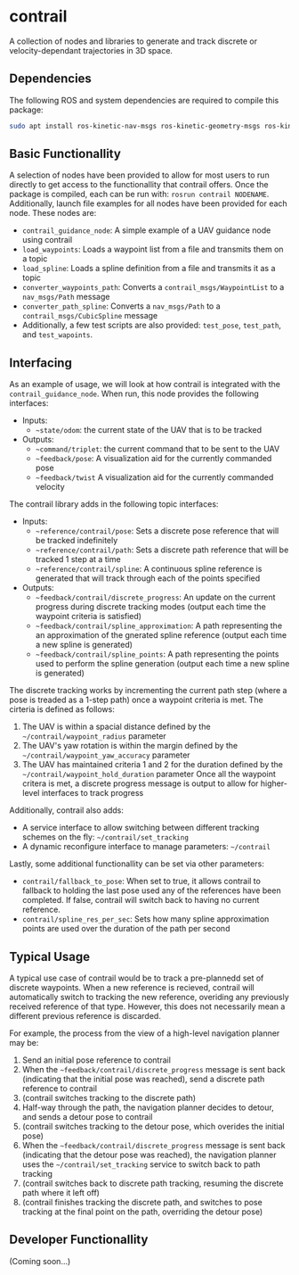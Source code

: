 # contrail
A collection of nodes and libraries to generate and track discrete or velocity-dependant trajectories in 3D space.

## Dependencies
The following ROS and system dependencies are required to compile this package:
```sh
sudo apt install ros-kinetic-nav-msgs ros-kinetic-geometry-msgs ros-kinetic-mavros-msgs ros-kinetic-message-generation ros-kinetic-dynamic-reconfigure libeigen3-dev
```

## Basic Functionallity
A selection of nodes have been provided to allow for most users to run directly to get access to the functionallity that contrail offers. Once the package is compiled, each can be run with: `rosrun contrail NODENAME`. Additionally, launch file examples for all nodes have been provided for each node. These nodes are:
- `contrail_guidance_node`: A simple example of a UAV guidance node using contrail
- `load_waypoints`: Loads a waypoint list from a file and transmits them on a topic
- `load_spline`: Loads a spline definition from a file and transmits it as a topic
- `converter_waypoints_path`: Converts a `contrail_msgs/WaypointList` to a `nav_msgs/Path` message
- `converter_path_spline`: Converts a `nav_msgs/Path` to a `contrail_msgs/CubicSpline` message
- Additionally, a few test scripts are also provided: `test_pose`, `test_path`, and `test_wapoints`.

## Interfacing
As an example of usage, we will look at how contrail is integrated with the `contrail_guidance_node`. When run, this node provides the following interfaces:
- Inputs:
  - `~state/odom`: the current state of the UAV that is to be tracked
- Outputs:
  - `~command/triplet`: the current command that to be sent to the UAV
  - `~feedback/pose`: A visualization aid for the currently commanded pose
  - `~feedback/twist` A visualization aid for the currently commanded velocity

The contrail library adds in the following topic interfaces:
- Inputs:
  - `~reference/contrail/pose`: Sets a discrete pose reference that will be tracked indefinitely
  - `~reference/contrail/path`: Sets a discrete path reference that will be tracked 1 step at a time
  - `~reference/contrail/spline`: A continuous spline reference is generated that will track through each of the points specified
- Outputs:
  - `~feedback/contrail/discrete_progress`: An update on the current progress during discrete tracking modes (output each time the waypoint criteria is satisfied)
  - `~feedback/contrail/spline_approximation`: A path representing the an approximation of the gnerated spline reference (output each time a new spline is generated)
  - `~feedback/contrail/spline_points`: A path representing the points used to perform the spline generation (output each time a new spline is generated)

The discrete tracking works by incrementing the current path step (where a pose is treaded as a 1-step path) once a waypoint criteria is met. The cirteria is defined as follows:
1. The UAV is within a spacial distance defined by the `~/contrail/waypoint_radius` parameter
2. The UAV's yaw rotation is within the margin defined by the `~/contrail/waypoint_yaw_accuracy` parameter
3. The UAV has maintained criteria 1 and 2 for the duration defined by the `~/contrail/waypoint_hold_duration` parameter
Once all the waypoint critera is met, a discrete progress message is output to allow for higher-level interfaces to track progress

Additionally, contrail also adds:
- A service interface to allow switching between different tracking schemes on the fly: `~/contrail/set_tracking`
- A dynamic reconfigure interface to manage parameters: `~/contrail`

Lastly, some additional functionallity can be set via other parameters:
- `contrail/fallback_to_pose`: When set to true, it allows contrail to fallback to holding the last pose used any of the references have been completed. If false, contrail will switch back to having no current reference.
- `contrail/spline_res_per_sec`: Sets how many spline approximation points are used over the duration of the path per second

## Typical Usage
A typical use case of contrail would be to track a pre-plannedd set of discrete waypoints. When a new reference is recieved, contrail will automatically switch to tracking the new reference, overiding any previously received reference of that type. However, this does not necessarily mean a different previous reference is discarded.

For example, the process from the view of a high-level navigation planner may be:
1. Send an initial pose reference to contrail
2. When the `~feedback/contrail/discrete_progress` message is sent back (indicating that the initial pose was reached), send a discrete path reference to contrail
3. (contrail switches tracking to the discrete path)
4. Half-way through the path, the navigation planner decides to detour, and sends a detour pose to contrail
5. (contrail switches tracking to the detour pose, which overides the initial pose)
6. When the `~feedback/contrail/discrete_progress` message is sent back (indicating that the detour pose was reached), the navigation planner uses the `~/contrail/set_tracking` service to switch back to path tracking
7. (contrail switches back to discrete path tracking, resuming the discrete path where it left off)
8. (contrail finishes tracking the discrete path, and switches to pose tracking at the final point on the path, overriding the detour pose)

## Developer Functionallity
(Coming soon...)
